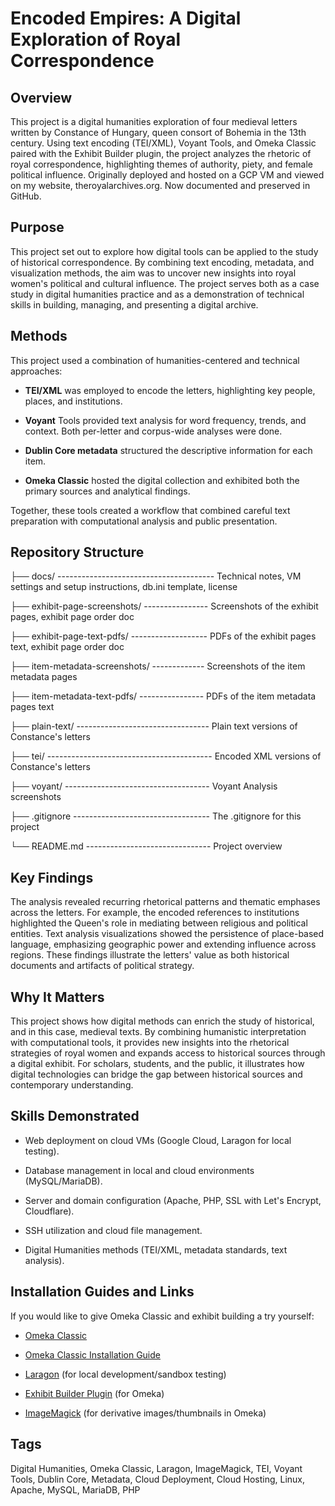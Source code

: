 # Encoded Empires: A Digital Exploration of Royal Correspondence

## Overview

This project is a digital humanities exploration of four medieval letters written by Constance of Hungary, queen consort of Bohemia in the 13th century. Using text encoding (TEI/XML), Voyant Tools, and Omeka Classic paired with the Exhibit Builder plugin, the project analyzes the rhetoric of royal correspondence, highlighting themes of authority, piety, and female political influence. Originally deployed and hosted on a GCP VM and viewed on my website, theroyalarchives.org. Now documented and preserved in GitHub.

## Purpose

This project set out to explore how digital tools can be applied to the study of historical correspondence. By combining text encoding, metadata, and visualization methods, the aim was to uncover new insights into royal women's political and cultural influence. The project serves both as a case study in digital humanities practice and as a demonstration of technical skills in building, managing, and presenting a digital archive.

## Methods

This project used a combination of humanities-centered and technical approaches:

- **TEI/XML** was employed to encode the letters, highlighting key people, places, and institutions.

- **Voyant** Tools provided text analysis for word frequency, trends, and context. Both per-letter and corpus-wide analyses were done.

- **Dublin Core metadata** structured the descriptive information for each item.

- **Omeka Classic** hosted the digital collection and exhibited both the primary sources and analytical findings.

Together, these tools created a workflow that combined careful text preparation with computational analysis and public presentation.

## Repository Structure

├── docs/ --------------------------------------- Technical notes, VM settings and setup instructions, db.ini template, license

├── exhibit-page-screenshots/ ---------------- Screenshots of the exhibit pages, exhibit page order doc

├── exhibit-page-text-pdfs/ ------------------- PDFs of the exhibit pages text, exhibit page order doc

├── item-metadata-screenshots/ ------------- Screenshots of the item metadata pages

├── item-metadata-text-pdfs/ ---------------- PDFs of the item metadata pages text

├── plain-text/ --------------------------------- Plain text versions of Constance's letters

├── tei/ ----------------------------------------- Encoded XML versions of Constance's letters

├── voyant/ ------------------------------------ Voyant Analysis screenshots

├── .gitignore ---------------------------------- The .gitignore for this project

└── README.md ------------------------------- Project overview

## Key Findings

The analysis revealed recurring rhetorical patterns and thematic emphases across the letters. For example, the encoded references to institutions highlighted the Queen's role in mediating between religious and political entities. Text analysis visualizations showed the persistence of place-based language, emphasizing geographic power and extending influence across regions. These findings illustrate the letters' value as both historical documents and artifacts of political strategy.

## Why It Matters

This project shows how digital methods can enrich the study of historical, and in this case, medieval texts. By combining humanistic interpretation with computational tools, it provides new insights into the rhetorical strategies of royal women and expands access to historical sources through a digital exhibit. For scholars, students, and the public, it illustrates how digital technologies can bridge the gap between historical sources and contemporary understanding.

## Skills Demonstrated

- Web deployment on cloud VMs (Google Cloud, Laragon for local testing).

- Database management in local and cloud environments (MySQL/MariaDB).

- Server and domain configuration (Apache, PHP, SSL with Let's Encrypt, Cloudflare).

- SSH utilization and cloud file management.

- Digital Humanities methods (TEI/XML, metadata standards, text analysis).

## Installation Guides and Links

If you would like to give Omeka Classic and exhibit building a try yourself:

- [Omeka Classic](https://omeka.org/classic/)

- [Omeka Classic Installation Guide](https://omeka.org/classic/docs/Installation/Installing/)

- [Laragon](https://laragon.org/) (for local development/sandbox testing)

- [Exhibit Builder Plugin](https://omeka.org/classic/plugins/ExhibitBuilder/) (for Omeka)

- [ImageMagick](https://imagemagick.org/) (for derivative images/thumbnails in Omeka)

## Tags

Digital Humanities, Omeka Classic, Laragon, ImageMagick, TEI, Voyant Tools, Dublin Core, Metadata, Cloud Deployment, Cloud Hosting, Linux, Apache, MySQL, MariaDB, PHP